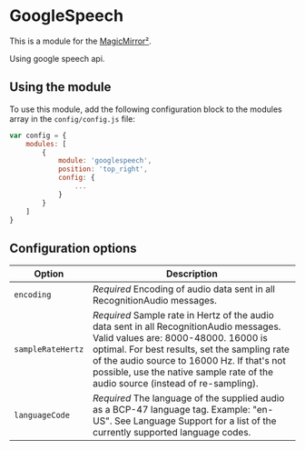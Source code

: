 # GoogleSpeech

This is a module for the [MagicMirror²](https://github.com/MichMich/MagicMirror/).

Using google speech api.

## Using the module

To use this module, add the following configuration block to the modules array in the `config/config.js` file:
```js
var config = {
    modules: [
        {
            module: 'googlespeech',
			position: 'top_right',
            config: {
                ...
            }
        }
    ]
}
```

## Configuration options

| Option           | Description
|----------------- |-----------
| `encoding`        | *Required* Encoding of audio data sent in all RecognitionAudio messages.
| `sampleRateHertz`        | *Required* Sample rate in Hertz of the audio data sent in all RecognitionAudio messages. Valid values are: 8000-48000. 16000 is optimal. For best results, set the sampling rate of the audio source to 16000 Hz. If that's not possible, use the native sample rate of the audio source (instead of re-sampling).
| `languageCode`        | *Required* The language of the supplied audio as a BCP-47 language tag. Example: "en-US". See Language Support for a list of the currently supported language codes.

